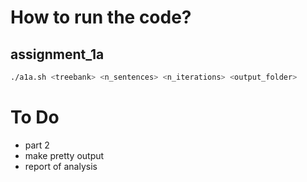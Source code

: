 # How to run the code?

## assignment_1a
```bash
./a1a.sh <treebank> <n_sentences> <n_iterations> <output_folder>
```

# To Do

- part 2
- make pretty output
- report of analysis
